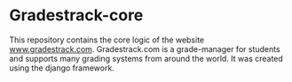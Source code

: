 # Gradestrack-core
This repository contains the core logic of the website www.gradestrack.com.
Gradestrack.com is a grade-manager for students and supports many grading systems from around the world.
It was created using the django framework.
